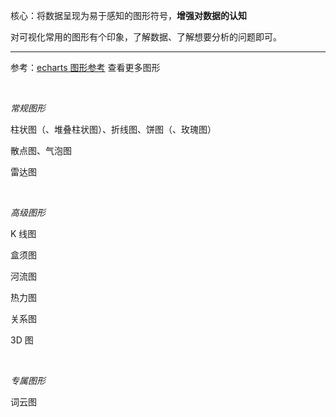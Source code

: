 
核心：将数据呈现为易于感知的图形符号，**增强对数据的认知**


对可视化常用的图形有个印象，了解数据、了解想要分析的问题即可。


--------------

参考：[echarts 图形参考](https://echarts.apache.org/examples/zh/index.html) 查看更多图形

</br>

_常规图形_

柱状图（、堆叠柱状图）、折线图、饼图（、玫瑰图）

散点图、气泡图

雷达图


</br>

_高级图形_

K 线图

盒须图

河流图

热力图

关系图

3D 图


</br>

_专属图形_

词云图

